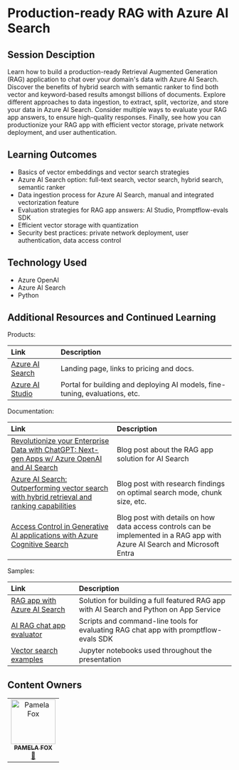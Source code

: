 # Production-ready RAG with Azure AI Search

## Session Desciption

Learn how to build a production-ready Retrieval Augmented Generation (RAG) application to chat over your domain's data with Azure AI Search. Discover the benefits of hybrid search with semantic ranker to find both vector and keyword-based results amongst billions of documents. Explore different approaches to data ingestion, to extract, split, vectorize, and store your data in Azure AI Search. Consider multiple ways to evaluate your RAG app answers, to ensure high-quality responses. Finally, see how you can productionize your RAG app with efficient vector storage, private network deployment, and user authentication.

## Learning Outcomes

* Basics of vector embeddings and vector search strategies
* Azure AI Search option: full-text search, vector search, hybrid search, semantic ranker
* Data ingestion process for Azure AI Search, manual and integrated vectorization feature
* Evaluation strategies for RAG app answers: AI Studio, Promptflow-evals SDK
* Efficient vector storage with quantization
* Security best practices: private network deployment, user authentication, data access control

## Technology Used

* Azure OpenAI
* Azure AI Search
* Python

## Additional Resources and Continued Learning

Products:

| Link                             | Description        |
|:---------------------------------|:-------------------|
| [Azure AI Search](https://aka.ms/AzureAISearch) | Landing page, links to pricing and docs. |
| [Azure AI Studio](https://aka.ms/AzureAIStudio) | Portal for building and deploying AI models, fine-tuning, evaluations, etc. |

Documentation:

| Link                             | Description        |
|:---------------------------------|:-------------------|
| [Revolutionize your Enterprise Data with ChatGPT: Next-gen Apps w/ Azure OpenAI and AI Search](https://aka.ms/entgptsearchblog) | Blog post about the RAG app solution for AI Search |
| [Azure AI Search: Outperforming vector search with hybrid retrieval and ranking capabilities](https://aka.ms/ragrelevance) | Blog post with research findings on optimal search mode, chunk size, etc. |
| [Access Control in Generative AI applications with Azure Cognitive Search](https://techcommunity.microsoft.com/t5/ai-azure-ai-services-blog/access-control-in-generative-ai-applications-with-azure/ba-p/3956408) | Blog post with details on how data access controls can be implemented in a RAG app with Azure AI Search and Microsoft Entra |

Samples:

| Link                             | Description        |
|:---------------------------------|:-------------------|
| [RAG app with Azure AI Search](https://aka.ms/ragchat) | Solution for building a full featured RAG app with AI Search and Python on App Service |
| [AI RAG chat app evaluator](https://github.com/Azure-Samples/ai-rag-chat-evaluator) | Scripts and command-line tools for evaluating RAG chat app with promptflow-evals SDK |
| [Vector search examples](https://github.com/pamelafox/vector-search-demos) | Jupyter notebooks used throughout the presentation |

## Content Owners

<!-- ALL-CONTRIBUTORS-LIST:START - Do not remove or modify this section -->

<table>
   <tr>
    <td align="center"><a href="https://developer.microsoft.com/advocates/pamela-fox">
        <img src="https://developer.microsoft.com/en-us/advocates/media/profiles/pamela-fox.png" width="100px;" alt="Pamela Fox"/><br />
        <sub><strong>PAMELA FOX</strong></sub></a><br />
         <a href="https://github.com/pamelafox" title="GitHub profile for Pamela">📢</a> 
    </td>
</tr></table>

